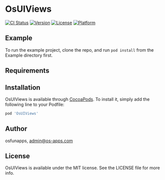 # OsUIViews

[![CI Status](https://img.shields.io/travis/osfunapps/OsUIViews.svg?style=flat)](https://travis-ci.org/osfunapps/OsUIViews)
[![Version](https://img.shields.io/cocoapods/v/OsUIViews.svg?style=flat)](https://cocoapods.org/pods/OsUIViews)
[![License](https://img.shields.io/cocoapods/l/OsUIViews.svg?style=flat)](https://cocoapods.org/pods/OsUIViews)
[![Platform](https://img.shields.io/cocoapods/p/OsUIViews.svg?style=flat)](https://cocoapods.org/pods/OsUIViews)

## Example

To run the example project, clone the repo, and run `pod install` from the Example directory first.

## Requirements

## Installation

OsUIViews is available through [CocoaPods](https://cocoapods.org). To install
it, simply add the following line to your Podfile:

```ruby
pod 'OsUIViews'
```

## Author

osfunapps, admin@os-apps.com

## License

OsUIViews is available under the MIT license. See the LICENSE file for more info.
